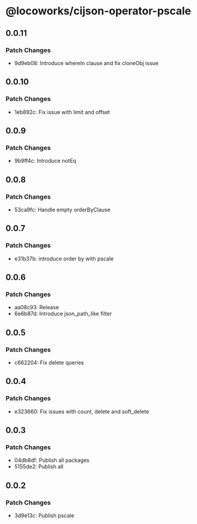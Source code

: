 # @locoworks/cijson-operator-pscale

## 0.0.11

### Patch Changes

- 9d9eb08: Introduce whereIn clause and fix cloneObj issue

## 0.0.10

### Patch Changes

- 1eb892c: Fix issue with limit and offset

## 0.0.9

### Patch Changes

- 9b9ff4c: Introduce notEq

## 0.0.8

### Patch Changes

- 53ca9fc: Handle empty orderByClause

## 0.0.7

### Patch Changes

- e31b37b: introduce order by with pscale

## 0.0.6

### Patch Changes

- aa08c93: Release
- 6e6b87d: Introduce json_path_like filter

## 0.0.5

### Patch Changes

- c662204: Fix delete queries

## 0.0.4

### Patch Changes

- e323660: Fix issues with count, delete and soft_delete

## 0.0.3

### Patch Changes

- 04db8df: Publish all packages
- 5155de2: Publish all

## 0.0.2

### Patch Changes

- 3d9e13c: Publish pscale
